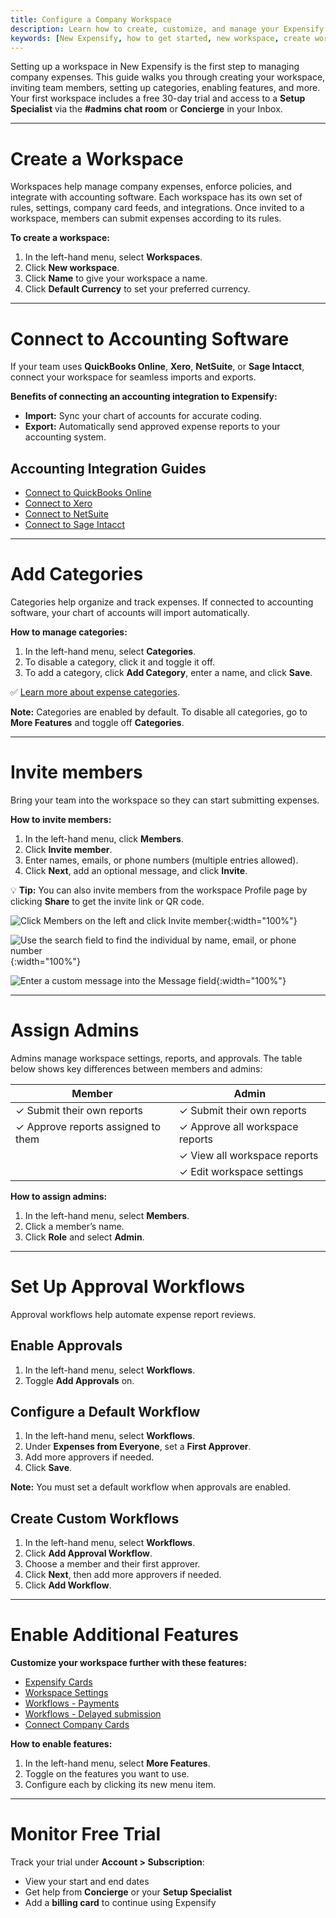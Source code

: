 ```yaml
---
title: Configure a Company Workspace
description: Learn how to create, customize, and manage your Expensify workspace to start tracking company expenses.
keywords: [New Expensify, how to get started, new workspace, create workspace, add members, approval workflows, connect accounting software]
---
```


<div id="new-expensify" markdown="1">

Setting up a workspace in New Expensify is the first step to managing company expenses. This guide walks you through creating your workspace, inviting team members, setting up categories, enabling features, and more. Your first workspace includes a free 30-day trial and access to a **Setup Specialist** via the **#admins chat room** or **Concierge** in your Inbox.

---

# Create a Workspace

Workspaces help manage company expenses, enforce policies, and integrate with accounting software. Each workspace has its own set of rules, settings, company card feeds, and integrations. Once invited to a workspace, members can submit expenses according to its rules.

**To create a workspace:**
1. In the left-hand menu, select **Workspaces**.
2. Click **New workspace**.
3. Click **Name** to give your workspace a name.
4. Click **Default Currency** to set your preferred currency.

---

# Connect to Accounting Software

If your team uses **QuickBooks Online**, **Xero**, **NetSuite**, or **Sage Intacct**, connect your workspace for seamless imports and exports.

**Benefits of connecting an accounting integration to Expensify:**
- **Import:** Sync your chart of accounts for accurate coding.
- **Export:** Automatically send approved expense reports to your accounting system.

## Accounting Integration Guides
- [Connect to QuickBooks Online](https://help.expensify.com/articles/new-expensify/connections/quickbooks-online/Connect-to-QuickBooks-Online)
- [Connect to Xero](https://help.expensify.com/articles/new-expensify/connections/xero/Connect-to-Xero)
- [Connect to NetSuite](https://help.expensify.com/articles/new-expensify/connections/netsuite/Connect-To-NetSuite)
- [Connect to Sage Intacct](https://help.expensify.com/articles/new-expensify/connections/sage-intacct/Connect-to-Sage-Intacct)

---

# Add Categories

Categories help organize and track expenses. If connected to accounting software, your chart of accounts will import automatically.

**How to manage categories:**
1. In the left-hand menu, select **Categories**.
2. To disable a category, click it and toggle it off.
3. To add a category, click **Add Category**, enter a name, and click **Save**.

✅ [Learn more about expense categories](https://help.expensify.com/articles/new-expensify/workspaces/Create-expense-categories).

**Note:** Categories are enabled by default. To disable all categories, go to **More Features** and toggle off **Categories**.

---

# Invite members

Bring your team into the workspace so they can start submitting expenses.


**How to invite members:**
1. In the left-hand menu, click **Members**.
2. Click **Invite member**.
3. Enter names, emails, or phone numbers (multiple entries allowed).
4. Click **Next**, add an optional message, and click **Invite**.

💡 **Tip:** You can also invite members from the workspace Profile page by clicking **Share** to get the invite link or QR code.

![Click Members on the left and click Invite member]({{site.url}}/assets/images/ExpensifyHelp_InviteMembers_1.png){:width="100%"}

![Use the search field to find the individual by name, email, or phone number]({{site.url}}/assets/images/ExpensifyHelp_InviteMembers_2.png){:width="100%"}

![Enter a custom message into the Message field]({{site.url}}/assets/images/ExpensifyHelp_InviteMembers_3.png){:width="100%"}

---

# Assign Admins

Admins manage workspace settings, reports, and approvals. The table below shows key differences between members and admins:


| Member                          | Admin                             |
| ------------------------------ | ---------------------------------- |
| ✓ Submit their own reports     | ✓ Submit their own reports         |
| ✓ Approve reports assigned to them | ✓ Approve all workspace reports    |
|                                | ✓ View all workspace reports       |
|                                | ✓ Edit workspace settings          |

**How to assign admins:**
1. In the left-hand menu, select **Members**.
2. Click a member’s name.
3. Click **Role** and select **Admin**.

---

# Set Up Approval Workflows

Approval workflows help automate expense report reviews.

## Enable Approvals
1. In the left-hand menu, select **Workflows**.
2. Toggle **Add Approvals** on.

## Configure a Default Workflow
1. In the left-hand menu, select **Workflows**.
2. Under **Expenses from Everyone**, set a **First Approver**.
3. Add more approvers if needed.
4. Click **Save**.

**Note:** You must set a default workflow when approvals are enabled.

## Create Custom Workflows
1. In the left-hand menu, select **Workflows**.
2. Click **Add Approval Workflow**.
3. Choose a member and their first approver.
4. Click **Next**, then add more approvers if needed.
5. Click **Add Workflow**.

---

# Enable Additional Features

**Customize your workspace further with these features:**

- [Expensify Cards](https://help.expensify.com/new-expensify/hubs/expensify-card/)
- [Workspace Settings](https://help.expensify.com/new-expensify/hubs/workspaces/)
- [Workflows - Payments](https://help.expensify.com/articles/new-expensify/expenses-and-payments/Connect-a-Business-Bank-Account)
- [Workflows - Delayed submission](https://help.expensify.com/articles/new-expensify/workspaces/Set-up-workflows#select-workflows)
- [Connect Company Cards](https://help.expensify.com/new-expensify/hubs/connect-credit-cards/)

**How to enable features:**
1. In the left-hand menu, select **More Features**.
2. Toggle on the features you want to use.
3. Configure each by clicking its new menu item.

---

# Monitor Free Trial

Track your trial under **Account > Subscription**:
- View your start and end dates
- Get help from **Concierge** or your **Setup Specialist**
- Add a **billing card** to continue using Expensify
 
</div>
